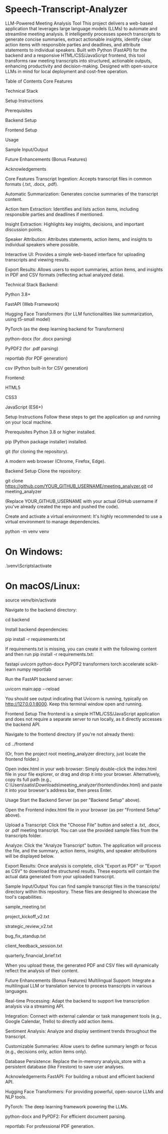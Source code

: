 # Speech-Transcript-Analyzer
LLM-Powered Meeting Analysis Tool
This project delivers a web-based application that leverages large language models (LLMs) to automate and streamline meeting analysis. It intelligently processes speech transcripts to generate concise summaries, extract actionable insights, identify clear action items with responsible parties and deadlines, and attribute statements to individual speakers. Built with Python (FastAPI) for the backend and a responsive HTML/CSS/JavaScript frontend, this tool transforms raw meeting transcripts into structured, actionable outputs, enhancing productivity and decision-making. Designed with open-source LLMs in mind for local deployment and cost-free operation.

Table of Contents
Core Features

Technical Stack

Setup Instructions

Prerequisites

Backend Setup

Frontend Setup

Usage

Sample Input/Output

Future Enhancements (Bonus Features)

Acknowledgements

Core Features
Transcript Ingestion: Accepts transcript files in common formats (.txt, .docx, .pdf).

Automatic Summarization: Generates concise summaries of the transcript content.

Action Item Extraction: Identifies and lists action items, including responsible parties and deadlines if mentioned.

Insight Extraction: Highlights key insights, decisions, and important discussion points.

Speaker Attribution: Attributes statements, action items, and insights to individual speakers where possible.

Interactive UI: Provides a simple web-based interface for uploading transcripts and viewing results.

Export Results: Allows users to export summaries, action items, and insights in PDF and CSV formats (reflecting actual analyzed data).

Technical Stack
Backend:

Python 3.8+

FastAPI (Web Framework)

Hugging Face Transformers (for LLM functionalities like summarization, using t5-small model)

PyTorch (as the deep learning backend for Transformers)

python-docx (for .docx parsing)

PyPDF2 (for .pdf parsing)

reportlab (for PDF generation)

csv (Python built-in for CSV generation)

Frontend:

HTML5

CSS3

JavaScript (ES6+)

Setup Instructions
Follow these steps to get the application up and running on your local machine.

Prerequisites
Python 3.8 or higher installed.

pip (Python package installer) installed.

git (for cloning the repository).

A modern web browser (Chrome, Firefox, Edge).

Backend Setup
Clone the repository:

git clone https://github.com/YOUR_GITHUB_USERNAME/meeting_analyzer.git
cd meeting_analyzer

(Replace YOUR_GITHUB_USERNAME with your actual GitHub username if you've already created the repo and pushed the code).

Create and activate a virtual environment:
It's highly recommended to use a virtual environment to manage dependencies.

python -m venv venv
# On Windows:
.\venv\Scripts\activate
# On macOS/Linux:
source venv/bin/activate

Navigate to the backend directory:

cd backend

Install backend dependencies:

pip install -r requirements.txt

If requirements.txt is missing, you can create it with the following content and then run pip install -r requirements.txt:

fastapi
uvicorn
python-docx
PyPDF2
transformers
torch
accelerate
scikit-learn
numpy
reportlab

Run the FastAPI backend server:

uvicorn main:app --reload

You should see output indicating that Uvicorn is running, typically on http://127.0.0.1:8000. Keep this terminal window open and running.

Frontend Setup
The frontend is a simple HTML/CSS/JavaScript application and does not require a separate server to run locally, as it directly accesses the backend API.

Navigate to the frontend directory (if you're not already there):

cd ../frontend

(Or, from the project root meeting_analyzer directory, just locate the frontend folder.)

Open index.html in your web browser:
Simply double-click the index.html file in your file explorer, or drag and drop it into your browser.
Alternatively, copy its full path (e.g., C:\Users\satis\Downloads\meeting_analyzer\frontend\index.html) and paste it into your browser's address bar, then press Enter.

Usage
Start the Backend Server (as per "Backend Setup" above).

Open the Frontend index.html file in your browser (as per "Frontend Setup" above).

Upload a Transcript: Click the "Choose File" button and select a .txt, .docx, or .pdf meeting transcript. You can use the provided sample files from the transcripts folder.

Analyze: Click the "Analyze Transcript" button. The application will process the file, and the summary, action items, insights, and speaker attributions will be displayed below.

Export Results: Once analysis is complete, click "Export as PDF" or "Export as CSV" to download the structured results. These exports will contain the actual data generated from your uploaded transcript.

Sample Input/Output
You can find sample transcript files in the transcripts/ directory within this repository. These files are designed to showcase the tool's capabilities.

sample_meeting.txt

project_kickoff_v2.txt

strategic_review_v2.txt

bug_fix_standup.txt

client_feedback_session.txt

quarterly_financial_brief.txt

When you upload these, the generated PDF and CSV files will dynamically reflect the analysis of their content.

Future Enhancements (Bonus Features)
Multilingual Support: Integrate a multilingual LLM or translation service to process transcripts in various languages.

Real-time Processing: Adapt the backend to support live transcription analysis via a streaming API.

Integration: Connect with external calendar or task management tools (e.g., Google Calendar, Trello) to directly add action items.

Sentiment Analysis: Analyze and display sentiment trends throughout the transcript.

Customizable Summaries: Allow users to define summary length or focus (e.g., decisions only, action items only).

Database Persistence: Replace the in-memory analysis_store with a persistent database (like Firestore) to save user analyses.

Acknowledgements
FastAPI: For building a robust and efficient backend API.

Hugging Face Transformers: For providing powerful, open-source LLMs and NLP tools.

PyTorch: The deep learning framework powering the LLMs.

python-docx and PyPDF2: For efficient document parsing.

reportlab: For professional PDF generation.

